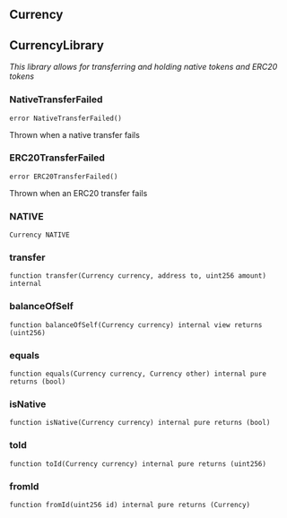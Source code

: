 ## Currency

## CurrencyLibrary

_This library allows for transferring and holding native tokens and ERC20 tokens_

### NativeTransferFailed

```solidity
error NativeTransferFailed()
```

Thrown when a native transfer fails

### ERC20TransferFailed

```solidity
error ERC20TransferFailed()
```

Thrown when an ERC20 transfer fails

### NATIVE

```solidity
Currency NATIVE
```

### transfer

```solidity
function transfer(Currency currency, address to, uint256 amount) internal
```

### balanceOfSelf

```solidity
function balanceOfSelf(Currency currency) internal view returns (uint256)
```

### equals

```solidity
function equals(Currency currency, Currency other) internal pure returns (bool)
```

### isNative

```solidity
function isNative(Currency currency) internal pure returns (bool)
```

### toId

```solidity
function toId(Currency currency) internal pure returns (uint256)
```

### fromId

```solidity
function fromId(uint256 id) internal pure returns (Currency)
```

